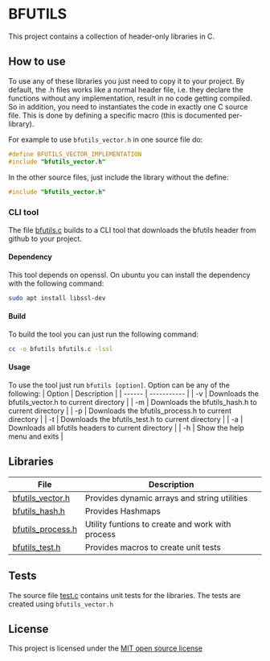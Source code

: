# BFUTILS
This project contains a collection of header-only libraries in C.

## How to use
To use any of these libraries you just need to copy it to your project.
By default, the .h files works like a normal header file, i.e. they declare the functions without any implementation, result in no code getting compiled.
So in addition, you need to instantiates the code in exactly one C source file. This is done by defining a specific macro (this is documented per-library).

For example to use `bfutils_vector.h` in one source file do:
```c
#define BFUTILS_VECTOR_IMPLEMENTATION
#include "bfutils_vector.h"
```
In the other source files, just include the library without the define:
```c
#include "bfutils_vector.h"
```
### CLI tool
The file [bfutils.c](./bfutils.c) builds to a CLI tool that downloads the bfutils header from github to your project.
#### Dependency
This tool depends on openssl. On ubuntu you can install the dependency with the following command:
```bash
sudo apt install libssl-dev
```
#### Build
To build the tool you can just run the following command:
```bash
cc -o bfutils bfutils.c -lssl
```
#### Usage
To use the tool just run `bfutils [option]`. Option can be any of the following:
| Option | Description |
| ------ | ----------- |
| -v | Downloads the bfutils_vector.h to current directory |
| -m | Downloads the bfutils_hash.h to current directory |
| -p | Downloads the bfutils_process.h to current directory |
| -t | Downloads the bfutils_test.h to current directory |
| -a | Downloads all bfutils headers to current directory |
| -h | Show the help menu and exits |

## Libraries
| File | Description |
| ---- | ----------- |
| [bfutils_vector.h](./bfutils_vector.h) | Provides dynamic arrays and string utilities |
| [bfutils_hash.h](./bfutils_hash.h) | Provides Hashmaps |
| [bfutils_process.h](./bfutils_process.h) | Utility funtions to create and work with process | 
| [bfutils_test.h](./bfutils_test.h) | Provides macros to create unit tests | 

## Tests
The source file [test.c](./test.c) contains unit tests for the libraries. The tests are created using `bfutils_vector.h`

## License
This project is licensed under the [MIT open source license](./LICENSE)
